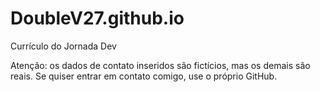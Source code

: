# DoubleV27.github.io
Currículo do Jornada Dev

Atenção: os dados de contato inseridos são fictícios, mas os demais são reais. Se quiser entrar em contato comigo, use o próprio GitHub.
